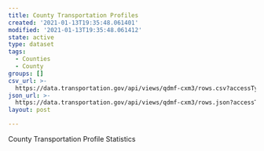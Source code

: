 ```yaml
---
title: County Transportation Profiles
created: '2021-01-13T19:35:48.061401'
modified: '2021-01-13T19:35:48.061412'
state: active
type: dataset
tags:
  - Counties
  - County
groups: []
csv_url: >-
  https://data.transportation.gov/api/views/qdmf-cxm3/rows.csv?accessType=DOWNLOAD
json_url: >-
  https://data.transportation.gov/api/views/qdmf-cxm3/rows.json?accessType=DOWNLOAD
layout: post

---
```

County Transportation Profile Statistics
